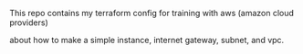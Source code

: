 This repo contains my terraform config for training with aws (amazon cloud providers)

about how to make a simple instance, internet gateway, subnet, and vpc.
